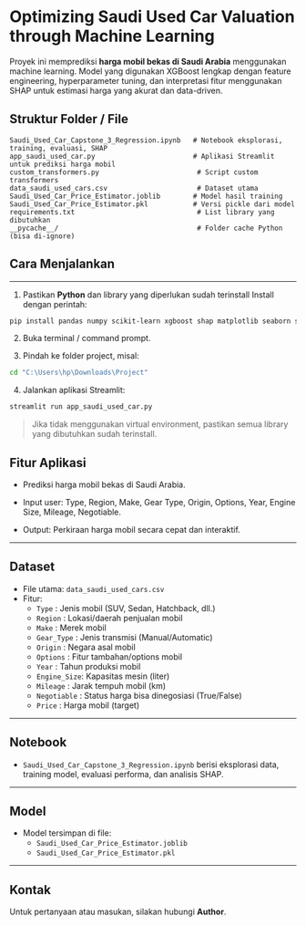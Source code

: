 
# Optimizing Saudi Used Car Valuation through Machine Learning

Proyek ini memprediksi **harga mobil bekas di Saudi Arabia** menggunakan machine learning. Model yang digunakan XGBoost lengkap dengan feature engineering, hyperparameter tuning, dan interpretasi fitur menggunakan SHAP untuk estimasi harga yang akurat dan data-driven.

## Struktur Folder / File

```
Saudi_Used_Car_Capstone_3_Regression.ipynb   # Notebook eksplorasi, training, evaluasi, SHAP
app_saudi_used_car.py                        # Aplikasi Streamlit untuk prediksi harga mobil
custom_transformers.py                        # Script custom transformers
data_saudi_used_cars.csv                      # Dataset utama
Saudi_Used_Car_Price_Estimator.joblib        # Model hasil training
Saudi_Used_Car_Price_Estimator.pkl           # Versi pickle dari model
requirements.txt                              # List library yang dibutuhkan
__pycache__/                                  # Folder cache Python (bisa di-ignore)
```

## Cara Menjalankan
---

1. Pastikan **Python** dan library yang diperlukan sudah terinstall
Install dengan perintah:
```bash
pip install pandas numpy scikit-learn xgboost shap matplotlib seaborn streamlit
```
2. Buka terminal / command prompt.

3. Pindah ke folder project, misal:
```bash
cd "C:\Users\hp\Downloads\Project"
```

4. Jalankan aplikasi Streamlit:  
```bash
streamlit run app_saudi_used_car.py
```

> Jika tidak menggunakan virtual environment, pastikan semua library yang dibutuhkan sudah terinstall.


## Fitur Aplikasi

- Prediksi harga mobil bekas di Saudi Arabia.

- Input user: Type, Region, Make, Gear Type, Origin, Options, Year, Engine Size, Mileage, Negotiable.

- Output: Perkiraan harga mobil secara cepat dan interaktif.
---

## Dataset

- File utama: `data_saudi_used_cars.csv`  
- Fitur:
  - `Type`       : Jenis mobil (SUV, Sedan, Hatchback, dll.)  
  - `Region`     : Lokasi/daerah penjualan mobil  
  - `Make`       : Merek mobil  
  - `Gear_Type`  : Jenis transmisi (Manual/Automatic)  
  - `Origin`     : Negara asal mobil  
  - `Options`    : Fitur tambahan/options mobil  
  - `Year`       : Tahun produksi mobil  
  - `Engine_Size`: Kapasitas mesin (liter)  
  - `Mileage`    : Jarak tempuh mobil (km)  
  - `Negotiable` : Status harga bisa dinegosiasi (True/False)  
  - `Price`      : Harga mobil (target)  

---

## Notebook

- `Saudi_Used_Car_Capstone_3_Regression.ipynb` berisi eksplorasi data, training model, evaluasi performa, dan analisis SHAP.

---

## Model

- Model tersimpan di file:  
  - `Saudi_Used_Car_Price_Estimator.joblib`  
  - `Saudi_Used_Car_Price_Estimator.pkl`  

---

## Kontak

Untuk pertanyaan atau masukan, silakan hubungi **Author**.
